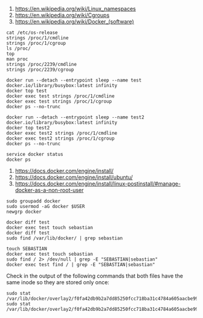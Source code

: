 1. https://en.wikipedia.org/wiki/Linux_namespaces
2. https://en.wikipedia.org/wiki/Cgroups
3. https://en.wikipedia.org/wiki/Docker_(software)
```
cat /etc/os-release
strings /proc/1/cmdline
strings /proc/1/cgroup
ls /proc/
top
man proc
strings /proc/2239/cmdline
strings /proc/2239/cgroup
```
```
docker run --detach --entrypoint sleep --name test docker.io/library/busybox:latest infinity
docker top test
docker exec test strings /proc/1/cmdline
docker exec test strings /proc/1/cgroup
docker ps --no-trunc
```
```
docker run --detach --entrypoint sleep --name test2 docker.io/library/busybox:latest infinity
docker top test2
docker exec test2 strings /proc/1/cmdline
docker exec test2 strings /proc/1/cgroup
docker ps --no-trunc
```
```
service docker status
docker ps
```
1. https://docs.docker.com/engine/install/
2. https://docs.docker.com/engine/install/ubuntu/
3. https://docs.docker.com/engine/install/linux-postinstall/#manage-docker-as-a-non-root-user
```
sudo groupadd docker
sudo usermod -aG docker $USER
newgrp docker
```
```
docker diff test
docker exec test touch sebastian
docker diff test
sudo find /var/lib/docker/ | grep sebastian
```
```
touch SEBASTIAN
docker exec test touch sebastian
sudo find / 2> /dev/null | grep -E "SEBASTIAN|sebastian"
docker exec test find / | grep -E "SEBASTIAN|sebastian"
```
Check in the output of the following commands that both files have the same inode so they are stored only once:
```
sudo stat /var/lib/docker/overlay2/f0fa42db9b2a7dd85250fcc718ba31c4784a605aacbe99b325ff89dc9408ce6f/diff/sebastian
sudo stat /var/lib/docker/overlay2/f0fa42db9b2a7dd85250fcc718ba31c4784a605aacbe99b325ff89dc9408ce6f/merged/sebastian
```
